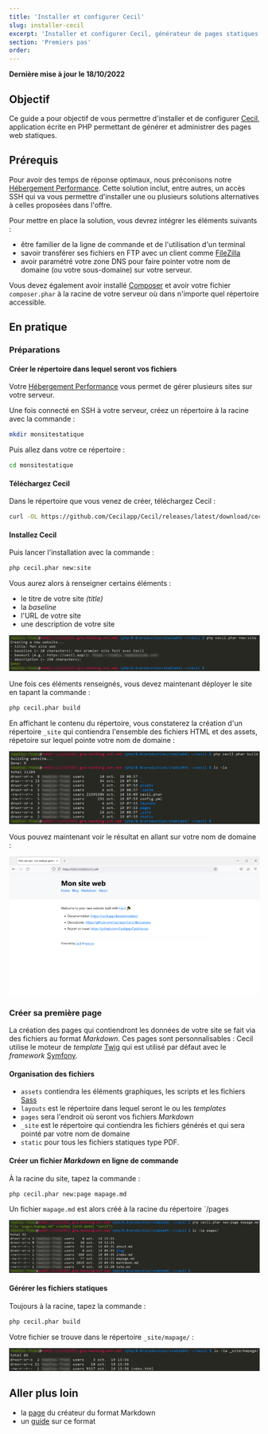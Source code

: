 ```yaml
---
title: 'Installer et configurer Cecil'
slug: installer-cecil
excerpt: 'Installer et configurer Cecil, générateur de pages statiques'
section: 'Premiers pas'
order: 
---
```


**Dernière mise à jour le 18/10/2022**

## Objectif

Ce guide a pour objectif de vous permettre d'installer et de configurer [Cecil](https://cecil.app/), application écrite en PHP permettant de générer et administrer des pages web statiques.

## Prérequis

Pour avoir des temps de réponse optimaux, nous préconisons notre [Hébergement Performance](https://www.ovhcloud.com/fr/web-hosting/performance-offer/). Cette solution inclut, entre autres, un accès SSH qui va vous permettre d'installer une ou plusieurs solutions alternatives à celles proposées dans l'offre.

Pour mettre en place la solution, vous devrez intégrer les éléments suivants :
- être familier de la ligne de commande et de l'utilisation d'un terminal
- savoir transférer ses fichiers en FTP avec un client comme [FileZilla](https://docs.ovh.com/fr/hosting/mutualise-guide-utilisation-filezilla/)
- avoir paramétré votre zone DNS pour faire pointer votre nom de domaine (ou votre sous-domaine) sur votre serveur.

Vous devez également avoir installé [Composer](https://getcomposer.org/) et avoir votre fichier `composer.phar` à la racine de votre serveur où dans n'importe quel répertoire accessible.

## En pratique

### Préparations

#### Créer le répertoire dans lequel seront vos fichiers

Votre [Hébergement Performance](https://www.ovhcloud.com/fr/web-hosting/performance-offer/) vous permet de gérer plusieurs sites sur votre serveur.

Une fois connecté en SSH à votre serveur, créez un répertoire à la racine avec la commande :
```sh
mkdir monsitestatique
```

Puis allez dans votre ce répertoire :
```sh
cd monsitestatique
```

#### Téléchargez Cecil

Dans le répertoire que vous venez de créer, téléchargez Cecil :

```sh
curl -OL https://github.com/Cecilapp/Cecil/releases/latest/download/cecil.phar
```

#### Installez Cecil

Puis lancer l'installation avec la commande :
```sh
php cecil.phar new:site
```

Vous aurez alors à renseigner certains éléments :
- le titre de votre site _(title)_
- la _baseline_
- l'URL de votre site
- une description de votre site

![Installation Cecil](images/static_website_installation_cecil%5B1%5D.png)

Une fois ces éléments renseignés, vous devez maintenant déployer le site en tapant la commande :
```sh
php cecil.phar build
```

En affichant le contenu du répertoire, vous constaterez la création d'un répertoire `_site` qui contiendra l'ensemble des fichiers HTML et des assets, répetoire sur lequel pointe votre nom de domaine :

![Installation Cecil](images/static_website_installation_cecil%5B2%5D.png)

Vous pouvez maintenant voir le résultat en allant sur votre nom de domaine :

![Installation Cecil](images/static_website_installation_cecil%5B3%5D.png)

### Créer sa première page

La création des pages qui contiendront les données de votre site se fait via des fichiers au format _Markdown_. Ces pages sont personnalisables : Cecil utilise le moteur de _template_ [Twig](https://twig.symfony.com/) qui est utilisé par défaut avec le _framework_ [Symfony](https://symfony.com/).

#### Organisation des fichiers

- `assets` contiendra les éléments graphiques, les scripts et les fichiers [Sass](https://sass-lang.com/)
- `layouts` est le répertoire dans lequel seront le ou les _templates_
- `pages` sera l'endroit où seront vos fichiers _Markdown_
- `_site` est le répertoire qui contiendra les fichiers générés et qui sera pointé par votre nom de domaine
- `static` pour tous les fichiers statiques type PDF.

#### Créer un fichier _Markdown_ en ligne de commande

À la racine du site, tapez la commande :

```sh
php cecil.phar new:page mapage.md
```

Un fichier `mapage.md` est alors créé à la racine du répertoire `/pages

![Installation Cecil](images/static_website_installation_cecil%5B4%5D.png)

#### Gérérer les fichiers statiques

Toujours à la racine, tapez la commande :

```sh
php cecil.phar build
```

Votre fichier se trouve dans le répertoire `_site/mapage/` :

![Installation Cecil](images/static_website_installation_cecil%5B5%5D.png)

## Aller plus loin

- la [page](https://daringfireball.net/projects/markdown/) du créateur du format Markdown
- un [guide](https://www.markdownguide.org/) sur ce format